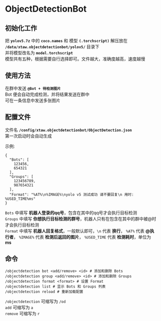 # ObjectDetectionBot
## 初始化工作
把 __`yolov5.7z`__ 中的 __`coco.names`__ 和 模型 __`(.torchscript)`__ 解压放在 __`/data/xtaw.objectdetectionbot/yolov5/`__ 目录下  
并将模型改名为 __`model.torchscript`__  
模型共有五种，根据需要自行选择即可。文件越大，准确度越高，速度越慢  
## 使用方法
在群中发送 __`@Bot + 待检测图片`__  
Bot 便会自动完成检测，并将结果发送在群中  
可在一条信息中发送多张图片
## 配置文件
文件名 __`/config/xtaw.objectdetectionbot/ObjectDetection.json`__  
第一次启动时会自动生成  

示例:  
```
{  
  "Bots": [  
    123456,  
    654321  
  ],  
  "Groups": [  
    123456789,  
    987654321  
  ],  
  "Format": "%AT%\n%IMAGE%\nyolo v5 测试成功 请不要回复\n 用时: %USED_TIME%ms"  
}
```  
`Bots` 中填写 __机器人登录的qq号__，包含在其中的qq号才会执行目标检测  
`Groups` 中填写 __你想执行目标检测的群号__，机器人只有在包含在其中的群中被@时才会执行目标检测  
`Format` 中填写 __机器人回复格式__，一般默认即可，`\n` 代表 __换行__， `%AT%` 代表 __@执行者__， `%IMAGE%` 代表 __检测后返回的图片__， `%USED_TIME` 代表  __检测耗时__，单位为 __ms__  
## 命令
```
/objectdetection bot <add/remove> <id> # 添加和删除 Bots
/objectdetection group <add/remove> <id> # 添加和删除 Groups
/objectdetection format <format> # 设置 Format
/objectdetection list # 显示 Bots 和 Groups 列表
/objectdetection reload # 重新加载配置
```
`/objectdetection` 可缩写为 `/od`  
`add` 可缩写为 `a`  
`remove` 可缩写为 `r`